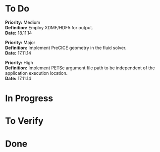 # To Do
**Priority:**
Medium  
**Definition:**
Employ XDMF/HDF5 for output.  
**Date:** 18.11.14

**Priority:**
Major  
**Definition:**
Implement PreCICE geometry in the fluid solver.  
**Date:** 17.11.14

**Priority:**
High  
**Definition:**
Implement PETSc argument file path to be independent of the application
execution location.  
**Date:** 17.11.14

# In Progress

# To Verify

# Done

